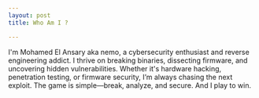 ```yaml
---
layout: post
title: Who Am I ?

---
```


I'm Mohamed El Ansary aka nemo, a cybersecurity enthusiast and reverse engineering addict. I thrive on breaking binaries, dissecting firmware, and uncovering hidden vulnerabilities. Whether it's hardware hacking, penetration testing, or firmware security, I’m always chasing the next exploit. The game is simple—break, analyze, and secure. And I play to win.
